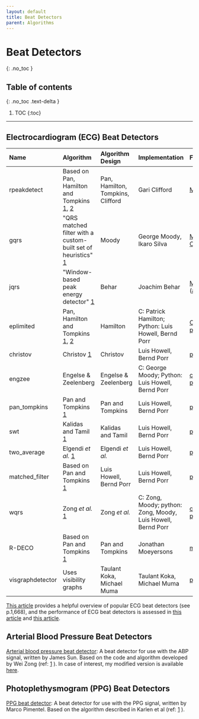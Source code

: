 ```yaml
---
layout: default
title: Beat Detectors
parent: Algorithms
---
```


# Beat Detectors
{: .no_toc }

## Table of contents
{: .no_toc .text-delta }

1. TOC
{:toc}

---

## Electrocardiogram (ECG) Beat Detectors

| Name  | Algorithm | Algorithm Design | Implementation | Format | Licence |
| :--- | :--- | :--- | :--- | :--- | :--- |
| rpeakdetect | Based on Pan, Hamilton and Tompkins [1](https://doi.org/10.1109/TBME.1985.325532), [2](https://doi.org/10.1109/TBME.1986.325695) | Pan, Hamilton, Tompkins, Clifford | Gari Clifford | [Matlab](http://www.mit.edu/~gari/CODE/ECGtools/ecgBag/rpeakdetect.m) | GNU GPL |
| gqrs  | "QRS matched filter with a custom- built set of heuristics" [1](https://doi.org/10.1088/0967-3334/36/8/1665) | Moody | George Moody, Ikaro Silva | [Matlab](https://www.physionet.org/content/wfdb-matlab/0.10.0/mcode/gqrs.m), [C](https://www.physionet.org/physiotools/wag/gqrs-1.htm) | GNU GPL |
| jqrs  | "Window-based peak energy detector" [1](https://doi.org/10.1088/0967-3334/36/8/1665) | Behar | Joachim Behar | [Matlab](https://github.com/alistairewj/peak-detector/blob/master/sources/qrs_detect2.m) ([also](https://github.com/alistairewj/peak-detector/blob/master/sources/run_qrsdet_by_seg_ali.m)) | GNU GPL |
| eplimited  | Pan, Hamilton and Tompkins [1](https://doi.org/10.1109/TBME.1985.325532), [2](http://doi.org/10.1109/TBME.1986.325695) | Hamilton | C: Patrick Hamilton; Python: Luis Howell, Bernd Porr | [C](http://www.eplimited.com/software.htm), [python](https://pypi.org/project/py-ecg-detectors/) | GNU GPL |
| christov  | Christov [1](https://doi.org/10.1186/1475-925X-3-28) | Christov | Luis Howell, Bernd Porr | [python](https://pypi.org/project/py-ecg-detectors/) | GNU GPL |
| engzee  | Engelse & Zeelenberg | Engelse & Zeelenberg | C: George Moody; Python: Luis Howell, Bernd Porr | [c](https://archive.physionet.org/physiotools/wfdb/app/sqrs.c), [python](https://pypi.org/project/py-ecg-detectors/) | GNU GPL |
| pan_tompkins | Pan and Tompkins [1](http://doi.org/10.1109/TBME.1985.325532) | Pan and Tompkins | Luis Howell, Bernd Porr | [python](https://pypi.org/project/py-ecg-detectors/) | GNU GPL |
| swt | Kalidas and Tamil [1](https://doi.org/10.1186/1475-925X-3-28) | Kalidas and Tamil | Luis Howell, Bernd Porr | [python](https://pypi.org/project/py-ecg-detectors/) | GNU GPL |
| two_average | Elgendi _et al._ [1](https://doi.org/10.5220/0002742704280431) | Elgendi _et al._ | Luis Howell, Bernd Porr | [python](https://pypi.org/project/py-ecg-detectors/) | GNU GPL |
| matched_filter | Based on Pan and Tompkins [1](https://doi.org/10.1109/TBME.1985.325532) | Luis Howell, Bernd Porr | Luis Howell, Bernd Porr | [python](https://pypi.org/project/py-ecg-detectors/) | GNU GPL |
| wqrs | Zong _et al._ [1](https://doi.org/10.1109/CIC.2003.1291261) | Zong _et al._ | C: Zong, Moody; python: Zong, Moody, Luis Howell, Bernd Porr | [c](https://archive.physionet.org/physiotools/wfdb/app/wqrs.c), [python](https://pypi.org/project/py-ecg-detectors/) | GNU GPL |
| R-DECO | Based on Pan and Tompkins [1](http://doi.org/10.1109/TBME.1985.325532) | Pan and Tompkins | Jonathan Moeyersons | [matlab](https://doi.org/10.13026/x6j7-sp58) | GNU GPL |
| visgraphdetector | Uses visibility graphs | Taulant Koka, Michael Muma | Taulant Koka, Michael Muma | [python](https://github.com/taulokoka/visgraphdetector) | GNU GPL |


[This article](https://doi.org/10.1088/0967-3334/36/8/1665) provides a helpful overview of popular ECG beat detectors (see p.1,668), and the performance of ECG beat detectors is assessed in [this article](https://ieeexplore.ieee.org/document/7043053) and [this article](https://doi.org/10.1155/2018/9050812).

## Arterial Blood Pressure Beat Detectors

[Arterial blood pressure beat detector](https://physionet.org/content/cardiac-output/1.0.0/code/2analyze/wabp.m): A beat detector for use with the ABP signal, written by James Sun. Based on the code and algorithm developed by Wei Zong (ref: [1](http://doi.org/10.1109/CIC.2003.1291140) ). In case of interest, my modified version is available [here](https://github.com/peterhcharlton/info/blob/master/algorithms/wabp_pc.m).

## Photoplethysmogram (PPG) Beat Detectors

[PPG beat detector](https://raw.githubusercontent.com/peterhcharlton/RRest/master/RRest_v3.0/Algorithms/extract_resp_sig/feat_based_extraction/IMS_peak_detector/adaptPulseSegment.m): A beat detector for use with the PPG signal, written by Marco Pimentel. Based on the algorithm described in Karlen et al (ref: [1](http://doi.org/10.1109/EMBC.2012.6346628) ).
















